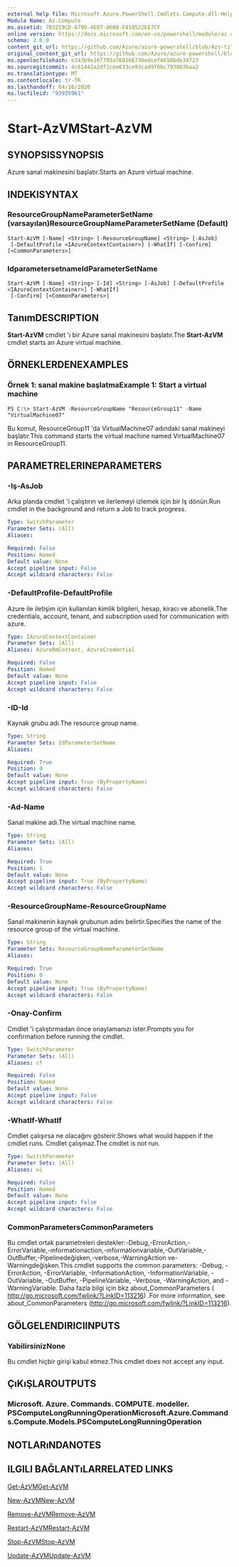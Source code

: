 ```yaml
---
external help file: Microsoft.Azure.PowerShell.Cmdlets.Compute.dll-Help-Help.xml
Module Name: Az.Compute
ms.assetid: 7B3259CD-079D-4E07-8608-F818522EE7CF
online version: https://docs.microsoft.com/en-us/powershell/module/az.compute/start-azvm
schema: 2.0.0
content_git_url: https://github.com/Azure/azure-powershell/blob/Azs-tzl/src/Compute/Compute/help/Start-AzVM.md
original_content_git_url: https://github.com/Azure/azure-powershell/blob/Azs-tzl/src/Compute/Compute/help/Start-AzVM.md
ms.openlocfilehash: e343b9e16f793a760166736edcef6658bde34723
ms.sourcegitcommit: 4c61442a2df1cee633ce93cad9f6bc793803baa2
ms.translationtype: MT
ms.contentlocale: tr-TR
ms.lasthandoff: 04/16/2020
ms.locfileid: "93935961"
---
```

# <span data-ttu-id="72f23-101">Start-AzVM</span><span class="sxs-lookup"><span data-stu-id="72f23-101">Start-AzVM</span></span>

## <span data-ttu-id="72f23-102">SYNOPSIS</span><span class="sxs-lookup"><span data-stu-id="72f23-102">SYNOPSIS</span></span>
<span data-ttu-id="72f23-103">Azure sanal makinesini başlatır.</span><span class="sxs-lookup"><span data-stu-id="72f23-103">Starts an Azure virtual machine.</span></span>

## <span data-ttu-id="72f23-104">INDEKI</span><span class="sxs-lookup"><span data-stu-id="72f23-104">SYNTAX</span></span>

### <span data-ttu-id="72f23-105">ResourceGroupNameParameterSetName (varsayılan)</span><span class="sxs-lookup"><span data-stu-id="72f23-105">ResourceGroupNameParameterSetName (Default)</span></span>
```
Start-AzVM [-Name] <String> [-ResourceGroupName] <String> [-AsJob]
 [-DefaultProfile <IAzureContextContainer>] [-WhatIf] [-Confirm] [<CommonParameters>]
```

### <span data-ttu-id="72f23-106">Idparametersetname</span><span class="sxs-lookup"><span data-stu-id="72f23-106">IdParameterSetName</span></span>
```
Start-AzVM [-Name] <String> [-Id] <String> [-AsJob] [-DefaultProfile <IAzureContextContainer>] [-WhatIf]
 [-Confirm] [<CommonParameters>]
```

## <span data-ttu-id="72f23-107">Tanım</span><span class="sxs-lookup"><span data-stu-id="72f23-107">DESCRIPTION</span></span>
<span data-ttu-id="72f23-108">**Start-AzVM** cmdlet 'ı bir Azure sanal makinesini başlatır.</span><span class="sxs-lookup"><span data-stu-id="72f23-108">The **Start-AzVM** cmdlet starts an Azure virtual machine.</span></span>

## <span data-ttu-id="72f23-109">ÖRNEKLERDEN</span><span class="sxs-lookup"><span data-stu-id="72f23-109">EXAMPLES</span></span>

### <span data-ttu-id="72f23-110">Örnek 1: sanal makine başlatma</span><span class="sxs-lookup"><span data-stu-id="72f23-110">Example 1: Start a virtual machine</span></span>
```
PS C:\> Start-AzVM -ResourceGroupName "ResourceGroup11" -Name "VirtualMachine07"
```

<span data-ttu-id="72f23-111">Bu komut, ResourceGroup11 'da VirtualMachine07 adındaki sanal makineyi başlatır.</span><span class="sxs-lookup"><span data-stu-id="72f23-111">This command starts the virtual machine named VirtualMachine07 in ResourceGroup11.</span></span>

## <span data-ttu-id="72f23-112">PARAMETRELERINE</span><span class="sxs-lookup"><span data-stu-id="72f23-112">PARAMETERS</span></span>

### <span data-ttu-id="72f23-113">-Iş</span><span class="sxs-lookup"><span data-stu-id="72f23-113">-AsJob</span></span>
<span data-ttu-id="72f23-114">Arka planda cmdlet 'i çalıştırın ve ilerlemeyi izlemek için bir Iş dönün.</span><span class="sxs-lookup"><span data-stu-id="72f23-114">Run cmdlet in the background and return a Job to track progress.</span></span>

```yaml
Type: SwitchParameter
Parameter Sets: (All)
Aliases: 

Required: False
Position: Named
Default value: None
Accept pipeline input: False
Accept wildcard characters: False
```

### <span data-ttu-id="72f23-115">-DefaultProfile</span><span class="sxs-lookup"><span data-stu-id="72f23-115">-DefaultProfile</span></span>
<span data-ttu-id="72f23-116">Azure ile iletişim için kullanılan kimlik bilgileri, hesap, kiracı ve abonelik.</span><span class="sxs-lookup"><span data-stu-id="72f23-116">The credentials, account, tenant, and subscription used for communication with azure.</span></span>

```yaml
Type: IAzureContextContainer
Parameter Sets: (All)
Aliases: AzureRmContext, AzureCredential

Required: False
Position: Named
Default value: None
Accept pipeline input: False
Accept wildcard characters: False
```

### <span data-ttu-id="72f23-117">-ID</span><span class="sxs-lookup"><span data-stu-id="72f23-117">-Id</span></span>
<span data-ttu-id="72f23-118">Kaynak grubu adı.</span><span class="sxs-lookup"><span data-stu-id="72f23-118">The resource group name.</span></span>

```yaml
Type: String
Parameter Sets: IdParameterSetName
Aliases: 

Required: True
Position: 0
Default value: None
Accept pipeline input: True (ByPropertyName)
Accept wildcard characters: False
```

### <span data-ttu-id="72f23-119">-Ad</span><span class="sxs-lookup"><span data-stu-id="72f23-119">-Name</span></span>
<span data-ttu-id="72f23-120">Sanal makine adı.</span><span class="sxs-lookup"><span data-stu-id="72f23-120">The virtual machine name.</span></span>

```yaml
Type: String
Parameter Sets: (All)
Aliases: 

Required: True
Position: 1
Default value: None
Accept pipeline input: True (ByPropertyName)
Accept wildcard characters: False
```

### <span data-ttu-id="72f23-121">-ResourceGroupName</span><span class="sxs-lookup"><span data-stu-id="72f23-121">-ResourceGroupName</span></span>
<span data-ttu-id="72f23-122">Sanal makinenin kaynak grubunun adını belirtir.</span><span class="sxs-lookup"><span data-stu-id="72f23-122">Specifies the name of the resource group of the virtual machine.</span></span>

```yaml
Type: String
Parameter Sets: ResourceGroupNameParameterSetName
Aliases: 

Required: True
Position: 0
Default value: None
Accept pipeline input: True (ByPropertyName)
Accept wildcard characters: False
```

### <span data-ttu-id="72f23-123">-Onay</span><span class="sxs-lookup"><span data-stu-id="72f23-123">-Confirm</span></span>
<span data-ttu-id="72f23-124">Cmdlet 'i çalıştırmadan önce onaylamanızı ister.</span><span class="sxs-lookup"><span data-stu-id="72f23-124">Prompts you for confirmation before running the cmdlet.</span></span>

```yaml
Type: SwitchParameter
Parameter Sets: (All)
Aliases: cf

Required: False
Position: Named
Default value: None
Accept pipeline input: False
Accept wildcard characters: False
```

### <span data-ttu-id="72f23-125">-WhatIf</span><span class="sxs-lookup"><span data-stu-id="72f23-125">-WhatIf</span></span>
<span data-ttu-id="72f23-126">Cmdlet çalışırsa ne olacağını gösterir.</span><span class="sxs-lookup"><span data-stu-id="72f23-126">Shows what would happen if the cmdlet runs.</span></span> <span data-ttu-id="72f23-127">Cmdlet çalışmaz.</span><span class="sxs-lookup"><span data-stu-id="72f23-127">The cmdlet is not run.</span></span>

```yaml
Type: SwitchParameter
Parameter Sets: (All)
Aliases: wi

Required: False
Position: Named
Default value: None
Accept pipeline input: False
Accept wildcard characters: False
```

### <span data-ttu-id="72f23-128">CommonParameters</span><span class="sxs-lookup"><span data-stu-id="72f23-128">CommonParameters</span></span>
<span data-ttu-id="72f23-129">Bu cmdlet ortak parametreleri destekler:-Debug,-ErrorAction,-ErrorVariable,-ınformationaction,-ınformationvariable,-OutVariable,-OutBuffer,-Pipelinedeğişken,-verbose,-WarningAction ve-Warningdeğişken.</span><span class="sxs-lookup"><span data-stu-id="72f23-129">This cmdlet supports the common parameters: -Debug, -ErrorAction, -ErrorVariable, -InformationAction, -InformationVariable, -OutVariable, -OutBuffer, -PipelineVariable, -Verbose, -WarningAction, and -WarningVariable.</span></span> <span data-ttu-id="72f23-130">Daha fazla bilgi için bkz about_CommonParameters ( http://go.microsoft.com/fwlink/?LinkID=113216) .</span><span class="sxs-lookup"><span data-stu-id="72f23-130">For more information, see about_CommonParameters (http://go.microsoft.com/fwlink/?LinkID=113216).</span></span>

## <span data-ttu-id="72f23-131">GÖLGELENDIRICI</span><span class="sxs-lookup"><span data-stu-id="72f23-131">INPUTS</span></span>

### <span data-ttu-id="72f23-132">Yabilirsiniz</span><span class="sxs-lookup"><span data-stu-id="72f23-132">None</span></span>
<span data-ttu-id="72f23-133">Bu cmdlet hiçbir girişi kabul etmez.</span><span class="sxs-lookup"><span data-stu-id="72f23-133">This cmdlet does not accept any input.</span></span>

## <span data-ttu-id="72f23-134">ÇıKıŞLAR</span><span class="sxs-lookup"><span data-stu-id="72f23-134">OUTPUTS</span></span>

### <span data-ttu-id="72f23-135">Microsoft. Azure. Commands. COMPUTE. modeller. PSComputeLongRunningOperation</span><span class="sxs-lookup"><span data-stu-id="72f23-135">Microsoft.Azure.Commands.Compute.Models.PSComputeLongRunningOperation</span></span>

## <span data-ttu-id="72f23-136">NOTLARıNDA</span><span class="sxs-lookup"><span data-stu-id="72f23-136">NOTES</span></span>

## <span data-ttu-id="72f23-137">ILGILI BAĞLANTıLAR</span><span class="sxs-lookup"><span data-stu-id="72f23-137">RELATED LINKS</span></span>

[<span data-ttu-id="72f23-138">Get-AzVM</span><span class="sxs-lookup"><span data-stu-id="72f23-138">Get-AzVM</span></span>](./Get-AzVM.md)

[<span data-ttu-id="72f23-139">New-AzVM</span><span class="sxs-lookup"><span data-stu-id="72f23-139">New-AzVM</span></span>](./New-AzVM.md)

[<span data-ttu-id="72f23-140">Remove-AzVM</span><span class="sxs-lookup"><span data-stu-id="72f23-140">Remove-AzVM</span></span>](./Remove-AzVM.md)

[<span data-ttu-id="72f23-141">Restart-AzVM</span><span class="sxs-lookup"><span data-stu-id="72f23-141">Restart-AzVM</span></span>](./Restart-AzVM.md)

[<span data-ttu-id="72f23-142">Stop-AzVM</span><span class="sxs-lookup"><span data-stu-id="72f23-142">Stop-AzVM</span></span>](./Stop-AzVM.md)

[<span data-ttu-id="72f23-143">Update-AzVM</span><span class="sxs-lookup"><span data-stu-id="72f23-143">Update-AzVM</span></span>](./Update-AzVM.md)


